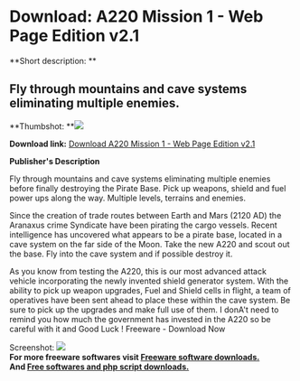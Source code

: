 # Download: A220 Mission 1 - Web Page Edition v2.1

**Short description: **

## Fly through mountains and cave systems eliminating multiple enemies.

  
**Thumbshot: **![](http://www.freewarefiles.com/screenshot/A220_md.gif)   
  
**Download link:** [Download A220 Mission 1 - Web Page Edition v2.1](http://freesoftwares.boysofts.com/A-Mission---Web-Page-Edition-V_program_7784.html)  
  

**Publisher's Description**  
  

Fly through mountains and cave systems eliminating multiple enemies before
finally destroying the Pirate Base. Pick up weapons, shield and fuel power ups
along the way. Multiple levels, terrains and enemies.

Since the creation of trade routes between Earth and Mars (2120 AD) the
Aranaxus crime Syndicate have been pirating the cargo vessels. Recent
intelligence has uncovered what appears to be a pirate base, located in a cave
system on the far side of the Moon. Take the new A220 and scout out the base.
Fly into the cave system and if possible destroy it.

As you know from testing the A220, this is our most advanced attack vehicle
incorporating the newly invented shield generator system. With the ability to
pick up weapon upgrades, Fuel and Shield cells in flight, a team of operatives
have been sent ahead to place these within the cave system. Be sure to pick up
the upgrades and make full use of them. I donA't need to remind you how much
the government has invested in the A220 so be careful with it and Good Luck !
Freeware - Download Now

  
  
Screenshot: ![](http://www.freewarefiles.com/screenshot/A220.gif)  
**For more freeware softwares visit [Freeware software downloads.](http://freesoftwares.boysofts.com/)**   
**And [Free softwares and php script downloads.](http://www.boysofts.com/)**

